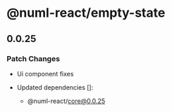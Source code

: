 # @numl-react/empty-state

## 0.0.25

### Patch Changes

- Ui component fixes

- Updated dependencies []:
  - @numl-react/core@0.0.25
